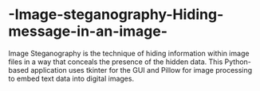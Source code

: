 # -Image-steganography-Hiding-message-in-an-image-
Image Steganography is the technique of hiding information within image files in a way that conceals the presence of the hidden data. This Python-based application uses tkinter for the GUI and Pillow for image processing to embed text data into digital images.
